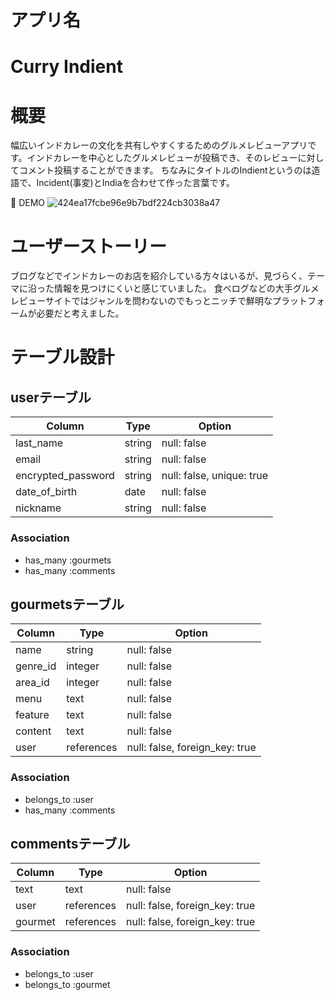 # アプリ名
<h1 id="logo"><link href="https://fonts.googleapis.com/css?family=Cherry+Swash:700" rel="stylesheet" class="title">Curry Indient</a></h1>

# 概要
幅広いインドカレーの文化を共有しやすくするためのグルメレビューアプリです。インドカレーを中心としたグルメレビューが投稿でき、そのレビューに対してコメント投稿することができます。
ちなみにタイトルのIndientというのは造語で、Incident(事変)とIndiaを合わせて作った言葉です。

:curry: DEMO
![424ea17fcbe96e9b7bdf224cb3038a47](https://user-images.githubusercontent.com/74944697/109129697-44ea4100-7794-11eb-9fa2-f8b9872c0d92.gif)

# ユーザーストーリー
ブログなどでインドカレーのお店を紹介している方々はいるが、見づらく、テーマに沿った情報を見つけにくいと感じていました。
食べログなどの大手グルメレビューサイトではジャンルを問わないのでもっとニッチで鮮明なプラットフォームが必要だと考えました。



# テーブル設計

## userテーブル

| Column             | Type   | Option                    |
| ------------------ | ------ | ------------------------- |
| last_name          | string | null: false               |
| email              | string | null: false               |
| encrypted_password | string | null: false, unique: true |
| date_of_birth      | date   | null: false               |
| nickname           | string | null: false               |

### Association
- has_many :gourmets
- has_many :comments

## gourmetsテーブル

| Column   | Type       | Option                         |
| -------- | ---------- | ------------------------------ |
| name     | string     | null: false                    |
| genre_id | integer    | null: false                    |
| area_id  | integer    | null: false                    |
| menu     | text       | null: false                    |
| feature  | text       | null: false                    |
| content  | text       | null: false                    |
| user     | references | null: false, foreign_key: true |

### Association
- belongs_to :user
- has_many :comments

## commentsテーブル

| Column  | Type       | Option                         |
| ------- | ---------- | ------------------------------ |
| text    | text       | null: false                    |
| user    | references | null: false, foreign_key: true |
| gourmet | references | null: false, foreign_key: true |

### Association
- belongs_to :user
- belongs_to :gourmet
